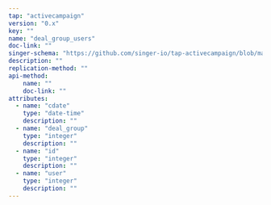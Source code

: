 ```yaml
---
tap: "activecampaign"
version: "0.x"
key: ""
name: "deal_group_users"
doc-link: ""
singer-schema: "https://github.com/singer-io/tap-activecampaign/blob/master/tap_activecampaign/schemas/deal_group_users.json"
description: ""
replication-method: ""
api-method:
    name: ""
    doc-link: ""
attributes:
  - name: "cdate"
    type: "date-time"
    description: ""
  - name: "deal_group"
    type: "integer"
    description: ""
  - name: "id"
    type: "integer"
    description: ""
  - name: "user"
    type: "integer"
    description: ""
---
```

